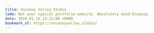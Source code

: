 ```yaml
---
title: Uncanny Valley Studio
lede: Not your typical portfolio website. Absolutely mind-blowing.
date: 2019-01-15 13:12:00 +0000
bookmark_of: https://uncannyvalley.studio/
---
```

